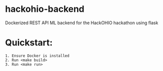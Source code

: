 # hackohio-backend
Dockerized REST API ML backend for the HackOHIO hackathon using flask
# Quickstart:
```
1. Ensure Docker is installed
2. Run <make build>
3. Run <make run>
```
